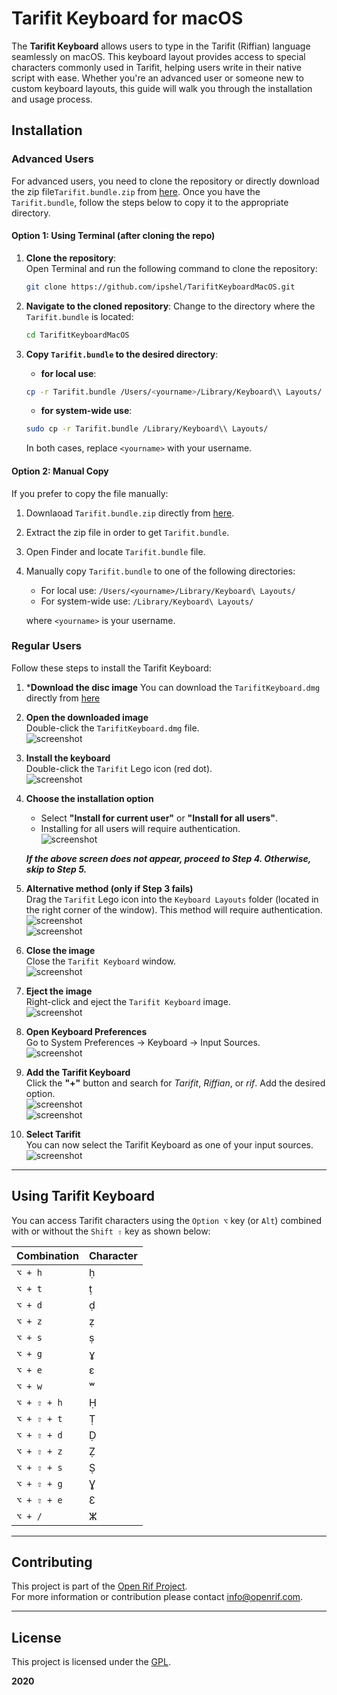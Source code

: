 
# Tarifit Keyboard for macOS  

The **Tarifit Keyboard** allows users to type in the Tarifit (Riffian) language seamlessly on macOS. This keyboard layout provides access to special characters commonly used in Tarifit, helping users write in their native script with ease. Whether you're an advanced user or someone new to custom keyboard layouts, this guide will walk you through the installation and usage process.  

## Installation  

### Advanced Users  
For advanced users, you need to clone the repository or directly download the zip file`Tarifit.bundle.zip` from [here](https://github.com/ipshel/TarifitKeyboardMacOS/raw/main/Tarifit.bundle.zip). Once you have the `Tarifit.bundle`, follow the steps below to copy it to the appropriate directory.

#### Option 1: Using Terminal (after cloning the repo)

1. **Clone the repository**:  
   Open Terminal and run the following command to clone the repository:
   ```bash
   git clone https://github.com/ipshel/TarifitKeyboardMacOS.git
   ```
2. **Navigate to the cloned repository**:
    Change to the directory where the `Tarifit.bundle` is located:
    ```bash
    cd TarifitKeyboardMacOS
    ```
3. **Copy `Tarifit.bundle` to the desired directory**:
    - **for local use**:
    ```bash
    cp -r Tarifit.bundle /Users/<yourname>/Library/Keyboard\\ Layouts/
    ```
    - **for system-wide use**:
    ```bash
    sudo cp -r Tarifit.bundle /Library/Keyboard\\ Layouts/
    ```
    
    In both cases, replace `<yourname>` with your username.

####  Option 2: Manual Copy

If you prefer to copy the file manually:
1. Downlaoad `Tarifit.bundle.zip` directly from [here](https://github.com/ipshel/TarifitKeyboardMacOS/raw/main/Tarifit.bundle.zip).
2. Extract the zip file in order to get `Tarifit.bundle`.
3. Open Finder and locate `Tarifit.bundle` file.
4. Manually copy `Tarifit.bundle` to one of the following directories:
    - For local use:
    `/Users/<yourname>/Library/Keyboard\ Layouts/`
    - For system-wide use:
    `/Library/Keyboard\ Layouts/`

    where `<yourname>` is your username.

### Regular Users  
Follow these steps to install the Tarifit Keyboard:  

1. ***Download the disc image**
    You can download the `TarifitKeyboard.dmg` directly from [here](https://github.com/ipshel/TarifitKeyboardMacOS/raw/main/TarifitKeyboard.dmg)
2. **Open the downloaded image**  
   Double-click the `TarifitKeyboard.dmg` file.  
   ![screenshot](/screenshots/shot0001.jpg)  

3. **Install the keyboard**  
   Double-click the `Tarifit` Lego icon (red dot).  
   ![screenshot](/screenshots/shot0002.jpg)  

4. **Choose the installation option**  
   - Select **"Install for current user"** or **"Install for all users"**.  
   - Installing for all users will require authentication.  
   ![screenshot](/screenshots/shot0003.jpg)  

   ***If the above screen does not appear, proceed to Step 4. Otherwise, skip to Step 5.***  

5. **Alternative method (only if Step 3 fails)**  
   Drag the `Tarifit` Lego icon into the `Keyboard Layouts` folder (located in the right corner of the window). This method will require authentication.  
   ![screenshot](/screenshots/shot0004.jpg)  
   ![screenshot](/screenshots/shot0005.jpg)  

6. **Close the image**  
   Close the `Tarifit Keyboard` window.  
   ![screenshot](/screenshots/shot0006.jpg)  

7. **Eject the image**  
   Right-click and eject the `Tarifit Keyboard` image.  
   ![screenshot](/screenshots/shot0007.jpg)  

8. **Open Keyboard Preferences**  
   Go to System Preferences → Keyboard → Input Sources.  
   ![screenshot](/screenshots/shot0008.jpg)  

9. **Add the Tarifit Keyboard**  
   Click the **"+"** button and search for *Tarifit*, *Riffian*, or *rif*. Add the desired option.  
   ![screenshot](/screenshots/shot0009.jpg)  
   ![screenshot](/screenshots/shot0010.jpg)  

10. **Select Tarifit**  
   You can now select the Tarifit Keyboard as one of your input sources.  
   ![screenshot](/screenshots/shot0011.jpg)  

---

## Using Tarifit Keyboard  

You can access Tarifit characters using the `Option ⌥` key (or `Alt`) combined with or without the `Shift ⇧` key as shown below:  

| **Combination**          | **Character** |  
|---------------------------|---------------|  
| `⌥ + h`                  | ḥ             |  
| `⌥ + t`                  | ṭ             |  
| `⌥ + d`                  | ḍ             |  
| `⌥ + z`                  | ẓ             |  
| `⌥ + s`                  | ṣ             |  
| `⌥ + g`                  | ɣ             |  
| `⌥ + e`                  | ɛ             |  
| `⌥ + w`                  | ʷ             |  
| `⌥ + ⇧ + h`              | Ḥ             |  
| `⌥ + ⇧ + t`              | Ṭ             |  
| `⌥ + ⇧ + d`              | Ḍ             |  
| `⌥ + ⇧ + z`              | Ẓ             |  
| `⌥ + ⇧ + s`              | Ṣ             |  
| `⌥ + ⇧ + g`              | Ɣ             |  
| `⌥ + ⇧ + e`              | Ɛ             |  
| `⌥ + /`                  | ⵣ             |  

---

## Contributing  

This project is part of the [Open Rif Project](https://openrif.com).  
For more information or contribution please contact info@openrif.com.  

---

## License  
This project is licensed under the [GPL](LICENSE).  

**2020**  
